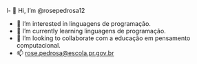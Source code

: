 l- 👋 Hi, I’m @rosepedrosa12
- 👀 I’m interested in  linguagens de programação.
- 🌱 I’m currently learning  linguagens de programação.
- 💞️ I’m looking to collaborate com a educação em pensamento  computacional.
- 📫 rose.pedrosa@escola.pr.gov.br

<!---
rosepedrosa12/rosepedrosa12 is a ✨ special ✨ repository because its `README.md` (this file) appears on your GitHub profile.
You can click the Preview link to take a look at your changes.
--->

